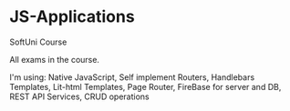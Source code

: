 # JS-Applications
SoftUni Course

All exams in the course.

I'm using: Native JavaScript, Self implement Routers, Handlebars Templates, Lit-html Templates, Page Router, FireBase for server and DB, REST API Services, CRUD operations
